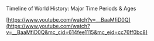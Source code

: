 Timeline of World History: Major Time Periods & Ages

[https://www.youtube.com/watch?v=__BaaMfiD0Q](https://www.youtube.com/watch?v=__BaaMfiD0Q&mc_cid=614fee1115&mc_eid=cc76ff0bc8)
